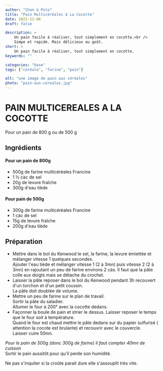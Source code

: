 ```yaml
---
author: "Chan & Polo"
title: "Pain Multicéréales à La Cocotte"
date: 2021-12-06
draft: false

description: >
    Un pain facile à réaliser, tout simplement en cocotte.<br />
    Simpe et rapide. Mais délicieux au goût.
short: >
    Un pain facile à réaliser, tout simplement en cocotte.
keywords: ""

categories: "base"
tags: ["céréale", "farine", "pain"]

alt: "une image de pain aux céréales"
photo: "pain-aux-cereales.jpg"
---
```


# PAIN MULTICEREALES A LA COCOTTE

Pour un pain de 800 g ou de 500 g



## Ingrédients
#### Pour un pain de 800g
- 500g de farine multicéréales Francine
- 1 ½ càc de sel
- 20g de levure fraîche
- 300g d'eau tiède
#### Pour pain de 500g
- 300g de farine multicéréales Francine
- 1 càc de sel
- 15g de levure fraîche
- 200g d'eau tiède
## Préparation
- Mettre dans le bol du Kenwood le sel, la farine, la levure émiettée et mélanger vitesse 1 quelques secondes.  
Ajouter l'eau tiède et mélanger vitesse 1 (2 à 3mn) puis vitesse 2 (2 à 3mn) en rajoutant un peu de farine environs 2 càs.
Il faut que la pâte colle aux doigts mais se détache du crochet.
- Laisser la pâte reposer dans le bol du Kenwood pendant 3h recouvert d'un torchon et d'un petit coussin.  
La pâte doit doublée de volume.
- Mettre un peu de farine sur le plan de travail.  
Sortir la pâte du saladier.  
Allumer le four à 200° avec la cocotte dedans.  
- Façonner la boule de pain et strier le dessus. Laisser reposer le temps que le four soit à température.  
Quand le four est chaud mettre le pâte dedans sur du papier sulfurisé ( attention la cocote est brulante) et recouvrir avec le couvercle.  
Laisser cuire 50mn.  

*Pour le pain de 500g (donc 300g de farine) il faut compter 40mn de cuisson*   
Sortir le pain aussitôt pour qu'il perde son humidité.  

Ne pas s'inquiter si la croûte parait dure elle s'assouplit très vite.